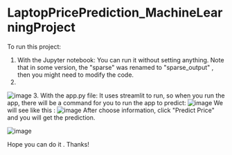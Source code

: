 # LaptopPricePrediction_MachineLearningProject
To run this project: 
1. With the Jupyter notebook: You can run it without setting anything. Note that in some version, the "sparse" was renamed to "sparse_output" , then you might need to modify the code.
2. 
![image](https://github.com/Doccocaubai710/LaptopPricePrediction_MachineLearningProject/assets/112222605/56260674-8cd9-4ef9-a7ee-0bc50f3f1663)
3. With the app.py file: It uses streamlit to run, so when you run the app, there will be a command for you to run the app to predict:
![image](https://github.com/Doccocaubai710/LaptopPricePrediction_MachineLearningProject/assets/112222605/1ddfb4c5-c9c3-4bf4-b8ef-0673c9afc6f4)
We will see like this :
![image](https://github.com/Doccocaubai710/LaptopPricePrediction_MachineLearningProject/assets/112222605/18227eb6-0ead-41ef-ad46-6f4bbe57685f)
After choose information, click "Predict Price" and you will get the prediction.

![image](https://github.com/Doccocaubai710/LaptopPricePrediction_MachineLearningProject/assets/112222605/0d2d44aa-4b1f-4e58-8d52-ed194c2bcad1)

Hope you can do it . Thanks!



